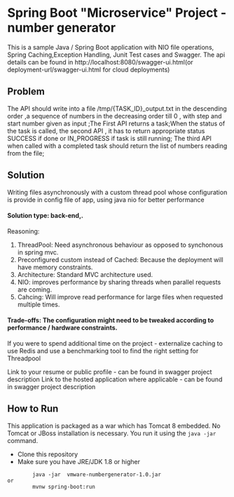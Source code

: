 # Spring Boot "Microservice" Project - number generator

This is a sample Java / Spring Boot application with NIO file operations, Spring Caching,Exception Handling, Junit Test cases and Swagger. The api details can be found in http://localhost:8080/swagger-ui.html(or deployment-url/swagger-ui.html for cloud deployments)

## Problem
The API should write into a file /tmp/{TASK_ID}_output.txt in the descending order  ,a sequence of numbers in the decreasing order till 0 , with step and start number given  as input  ;The First API returns a task;When the status of the task is called, the second API , it has to return appropriate status SUCCESS if done or IN_PROGRESS if task is still running;
The third API when called with a completed task should return the list of numbers reading from the file;

## Solution
Writing files asynchronously with a custom thread pool whose configuration is provide in config file of app, using java nio for better performance

#### Solution type: back-end,.
Reasoning:
1. ThreadPool: Need asynchronous behaviour as opposed to synchonous in spring mvc.
2. Preconfigured custom instead of Cached: Because the deployment will have memory constraints.
3. Architecture: Standard MVC architecture used.
4. NIO: improves performance by sharing threads when parallel requests are coming.
5. Cahcing: Will improve read performance for large files when requested multiple times.

#### Trade-offs: The configuration might need to be tweaked according to performance / hardware constraints.
If you were to spend additional time on the project - externalize caching to use Redis and use a benchmarking tool to find the right setting for Threadpool

Link to your resume or public profile - can be found in swagger project description
Link to the hosted application where applicable - can be found in swagger project description

## How to Run 

This application is packaged as a war which has Tomcat 8 embedded. No Tomcat or JBoss installation is necessary. You run it using the ```java -jar``` command.

* Clone this repository 
* Make sure you have JRE/JDK 1.8 or higher 
```
        java -jar  vmware-numbergenerator-1.0.jar
or
        mvnw spring-boot:run 
```